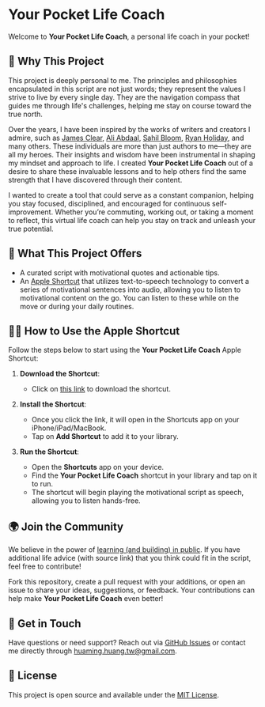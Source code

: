Your Pocket Life Coach
======================

Welcome to **Your Pocket Life Coach**, a personal life coach in your pocket!

## 🌟 Why This Project

This project is deeply personal to me. The principles and philosophies encapsulated in this script are not just words; they represent the values I strive to live by every single day. They are the navigation compass that guides me through life's challenges, helping me stay on course toward the true north.

Over the years, I have been inspired by the works of writers and creators I admire, such as [James Clear](https://jamesclear.com/), [Ali Abdaal](https://aliabdaal.com/), [Sahil Bloom](https://sahilbloom.com/), [Ryan Holiday](https://ryanholiday.net/), and many others. These individuals are more than just authors to me—they are all my heroes. Their insights and wisdom have been instrumental in shaping my mindset and approach to life. I created **Your Pocket Life Coach** out of a desire to share these invaluable lessons and to help others find the same strength that I have discovered through their content.

I wanted to create a tool that could serve as a constant companion, helping you stay focused, disciplined, and encouraged for continuous self-improvement. Whether you’re commuting, working out, or taking a moment to reflect, this virtual life coach can help you stay on track and unleash your true potential.

## 🎯 What This Project Offers

- A curated script with motivational quotes and actionable tips.
- An [Apple Shortcut](https://www.icloud.com/shortcuts/26ea30b644bf42848a53c2bff1e8213f) that utilizes text-to-speech technology to convert a series of motivational sentences into audio, allowing you to listen to motivational content on the go. You can listen to these while on the move or during your daily routines.

## 💁‍♂️ How to Use the Apple Shortcut

Follow the steps below to start using the **Your Pocket Life Coach** Apple Shortcut:

1. **Download the Shortcut**:
   - Click on [this link](https://www.icloud.com/shortcuts/26ea30b644bf42848a53c2bff1e8213f) to download the shortcut.

2. **Install the Shortcut**:
   - Once you click the link, it will open in the Shortcuts app on your iPhone/iPad/MacBook.
   - Tap on **Add Shortcut** to add it to your library.

3. **Run the Shortcut**:
   - Open the **Shortcuts** app on your device.
   - Find the **Your Pocket Life Coach** shortcut in your library and tap on it to run.
   - The shortcut will begin playing the motivational script as speech, allowing you to listen hands-free.

## 🌍 Join the Community

We believe in the power of [learning (and building) in public](https://www.swyx.io/learn-in-public). If you have additional life advice (with source link) that you think could fit in the script, feel free to contribute!

Fork this repository, create a pull request with your additions, or open an issue to share your ideas, suggestions, or feedback. Your contributions can help make **Your Pocket Life Coach** even better!

## 📧 Get in Touch

Have questions or need support? Reach out via [GitHub Issues](https://github.com/huaminghuangtw/Your-Pocket-Life-Coach/issues) or contact me directly through [huaming.huang.tw@gmail.com](mailto:huaming.huang.tw@gmail.com).

## 📜 License

This project is open source and available under the [MIT License](LICENSE).
